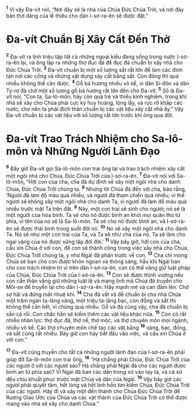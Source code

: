 <sup><b>1</b></sup> Vì vậy Ða-vít nói, “Nơi đây sẽ là nhà của Chúa Ðức Chúa Trời, và nơi đây bàn thờ dâng của lễ thiêu cho dân I-sơ-ra-ên sẽ được đặt.”


# Ða-vít Chuẩn Bị Xây Cất Ðền Thờ
<sup><b>2</b></sup> Ða-vít ra lịnh triệu tập tất cả những ngoại kiều đang sống trong nước I-sơ-ra-ên lại, và ông lập ra những thợ đục đá để đục đá chuẩn bị xây nhà cho Ðức Chúa Trời. <sup><b>3</b></sup> Ða-vít chuẩn bị một số lượng sắt rất lớn để làm các đinh tán nơi các cổng và những vật dụng xây cất bằng sắt. Còn đồng thì quá nhiều không thể cân được. <sup><b>4</b></sup> Gỗ bá hương nhiều vô kể, vì dân Si-đôn và dân Ty-rơ đã chở một số lượng gỗ bá hương rất lớn đến cho Ða-vít. <sup><b>5</b></sup> Số là Ða-vít nói, “Con ta, Sa-lô-môn, hãy còn quá trẻ và thiếu kinh nghiệm, trong khi nhà sẽ xây cho Chúa phải cực kỳ huy hoàng, lộng lẫy, và rực rỡ khắp các nước; cho nên ta phải đích thân chuẩn bị các vật liệu xây cất nhà ấy.” Vậy Ða-vít chuẩn bị các vật liệu với số lượng rất lớn trước khi ông qua đời.


# Ða-vít Trao Trách Nhiệm cho Sa-lô-môn và Những Người Lãnh Ðạo
<sup><b>6</b></sup> Bấy giờ Ða-vít gọi Sa-lô-môn con trai ông lại và trao trách nhiệm xây cất một ngôi nhà cho Chúa, Ðức Chúa Trời của I-sơ-ra-ên. <sup><b>7</b></sup> Ða-vít nói với Sa-lô-môn, “Hỡi con của cha, cha đã dự định sẽ xây một ngôi nhà cho danh Chúa, Ðức Chúa Trời chúng ta. <sup><b>8</b></sup> Nhưng lời Chúa đã đến với cha, bảo rằng, ‘Ngươi đã làm đổ máu quá nhiều, và ngươi đã tham chiến quá nhiều; vì thế ngươi sẽ không xây một ngôi nhà cho danh Ta, vì ngươi đã làm đổ máu quá nhiều trước mặt Ta trên đất. <sup><b>9</b></sup> Này, một con trai sẽ sinh cho ngươi; nó sẽ là một người của hòa bình. Ta sẽ cho nó được bình an khỏi mọi quân thù tứ phía, vì tên của nó sẽ là Sa-lô-môn. Ta sẽ cho nó được bình an, và I-sơ-ra-ên sẽ được thái bình trong suốt đời nó. <sup><b>10</b></sup> Nó sẽ xây một ngôi nhà cho danh Ta. Nó sẽ như một con trai của Ta, và Ta sẽ như cha của nó. Ta sẽ làm cho ngai vàng của nó được vững lập đời đời.’ <sup><b>11</b></sup> Vậy bây giờ, hỡi con của cha, cầu xin Chúa ở với con, để con sẽ thành công trong việc xây nhà cho Chúa, Ðức Chúa Trời chúng ta, y như Ngài đã phán trước về con. <sup><b>12</b></sup> Cha chỉ mong Chúa sẽ ban cho con được khôn ngoan và thông sáng, hầu khi Ngài ban cho con trách nhiệm trị vì trên dân I-sơ-ra-ên, con có thể vâng giữ luật pháp của Chúa, Ðức Chúa Trời của I-sơ-ra-ên. <sup><b>13</b></sup> Con sẽ được thịnh vượng nếu con cẩn thận vâng giữ những luật lệ và mạng lịnh mà Chúa đã truyền cho Môi-se để truyền lại cho dân I-sơ-ra-ên. Hãy mạnh mẽ và can đảm lên. Chớ sợ hãi và đừng mất nhuệ khí. <sup><b>14</b></sup> Cha đã vất vả để chuẩn bị cho nhà Chúa một trăm ngàn ta-lâng vàng, một triệu ta-lâng bạc, còn đồng và sắt thì không thể cân hết, vì chúng quá nhiều. Gỗ và đá cũng vậy, cha đã chuẩn bị sẵn cả rồi. Con chắc hẳn sẽ kiếm thêm các vật liệu khác nữa. <sup><b>15</b></sup> Con có rất nhiều nhân lực: thợ đục đá, thợ nề, thợ mộc, và thợ chuyên môn mọi ngành, nhiều vô kể. Các thợ chuyên môn chế tạo các vật bằng <sup><b>16</b></sup> vàng, bạc, đồng, và sắt cũng rất nhiều. Bây giờ con hãy bắt đầu vào việc, và cầu xin Chúa ở với con.”

<sup><b>17</b></sup> Ða-vít cũng truyền cho tất cả những người lãnh đạo của I-sơ-ra-ên phải giúp đỡ Sa-lô-môn con trai ông, <sup><b>18</b></sup> “Há chẳng phải Chúa, Ðức Chúa Trời của các ngươi ở với các ngươi sao? Há chẳng phải Ngài đã cho các ngươi được bình an tứ phía sao? Vì Ngài đã ban các dân trong xứ vào tay ta, và cả xứ đều chịu khuất phục trước mặt Chúa và dân của Ngài. <sup><b>19</b></sup> Vậy bây giờ các ngươi phải quyết tâm, hết lòng và hết linh hồn tìm kiếm Chúa, Ðức Chúa Trời của các ngươi. Hãy đi và xây một đền thánh cho Chúa Ðức Chúa Trời để Rương Giao Ước của Chúa và các vật thánh của Ðức Chúa Trời có thể được mang vào nhà sẽ xây cho danh Chúa.”